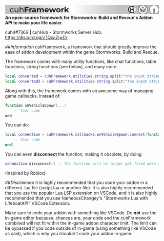 ![cuhFramework Banner](assets/readme-banner.png)
**An open-source framework for Stormworks: Build and Rescue's Addon API to make your life easier.**

cuh4#7366  **|**  cuhHub - Stormworks Server Hub: https://discord.gg/zTQxaZjwDr

*##Information*
cuhFramework, a framework that should greatly improve the ease of addon development within the game Stormworks: Build and Rescue.

The framework comes with many utility functions, like chat functions, table functions, string functions (see below), and many more.
```lua
local converted = cuhFramework.utilities.string.split("the input string", " ") -- {"the" "input" "string"}
local converted2 = cuhFramework.utilities.string.split("the input string") -- {"the" "input" "string"}
```

Along with this, the framework comes with an awesome way of managing game callbacks.
Instead of:
```lua
function onVehicleSpawn(...)
    -- Your code
end
```
You can do:
```lua
local connection = cuhFramework.callbacks.onVehicleSpawn:connect(function()
    -- Your code
end)
```
You can even **disconnect** the function, making it obsolete, by doing:
```lua
connection:disconnect() -- The function will no longer get fired when a vehicle is spawned
```
(Inspired by Roblox)

*##Disclaimers*
It is highly recommended that you code your addon in a different .lua file (script.lua or another file).
It is also highly recommended that you use the popular Lua LSP extension on VSCode, and it is also highly recommended that you use NameousChangey's "Stormworks Lua with LifeboatAPI"
VSCode Extension.

Make sure to code your addon with something like VSCode. Do **not** use the in-game editor because, chances are, your code and the cuhFramework combined will not fit within the in-game addon character limit. The limit can be bypassed if you code outside of in-game (using something like VSCode as said), which is why you shouldn't code your addon in-game.